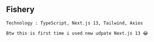 ## Fishery

`Technology : TypeScript, Next.js 13, Tailwind, Axios`

`Btw this is first time i used new udpate Next.js 13 😂`
